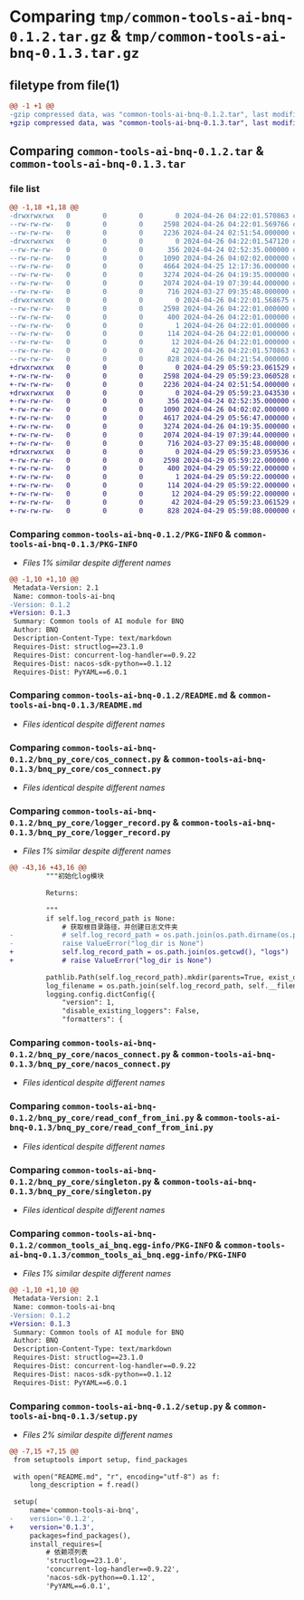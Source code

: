 # Comparing `tmp/common-tools-ai-bnq-0.1.2.tar.gz` & `tmp/common-tools-ai-bnq-0.1.3.tar.gz`

## filetype from file(1)

```diff
@@ -1 +1 @@
-gzip compressed data, was "common-tools-ai-bnq-0.1.2.tar", last modified: Fri Apr 26 04:22:01 2024, max compression
+gzip compressed data, was "common-tools-ai-bnq-0.1.3.tar", last modified: Mon Apr 29 05:59:23 2024, max compression
```

## Comparing `common-tools-ai-bnq-0.1.2.tar` & `common-tools-ai-bnq-0.1.3.tar`

### file list

```diff
@@ -1,18 +1,18 @@
-drwxrwxrwx   0        0        0        0 2024-04-26 04:22:01.570863 common-tools-ai-bnq-0.1.2/
--rw-rw-rw-   0        0        0     2598 2024-04-26 04:22:01.569766 common-tools-ai-bnq-0.1.2/PKG-INFO
--rw-rw-rw-   0        0        0     2236 2024-04-24 02:51:54.000000 common-tools-ai-bnq-0.1.2/README.md
-drwxrwxrwx   0        0        0        0 2024-04-26 04:22:01.547120 common-tools-ai-bnq-0.1.2/bnq_py_core/
--rw-rw-rw-   0        0        0      356 2024-04-24 02:52:35.000000 common-tools-ai-bnq-0.1.2/bnq_py_core/__init__.py
--rw-rw-rw-   0        0        0     1090 2024-04-26 04:02:02.000000 common-tools-ai-bnq-0.1.2/bnq_py_core/cos_connect.py
--rw-rw-rw-   0        0        0     4664 2024-04-25 12:17:36.000000 common-tools-ai-bnq-0.1.2/bnq_py_core/logger_record.py
--rw-rw-rw-   0        0        0     3274 2024-04-26 04:19:35.000000 common-tools-ai-bnq-0.1.2/bnq_py_core/nacos_connect.py
--rw-rw-rw-   0        0        0     2074 2024-04-19 07:39:44.000000 common-tools-ai-bnq-0.1.2/bnq_py_core/read_conf_from_ini.py
--rw-rw-rw-   0        0        0      716 2024-03-27 09:35:48.000000 common-tools-ai-bnq-0.1.2/bnq_py_core/singleton.py
-drwxrwxrwx   0        0        0        0 2024-04-26 04:22:01.568675 common-tools-ai-bnq-0.1.2/common_tools_ai_bnq.egg-info/
--rw-rw-rw-   0        0        0     2598 2024-04-26 04:22:01.000000 common-tools-ai-bnq-0.1.2/common_tools_ai_bnq.egg-info/PKG-INFO
--rw-rw-rw-   0        0        0      400 2024-04-26 04:22:01.000000 common-tools-ai-bnq-0.1.2/common_tools_ai_bnq.egg-info/SOURCES.txt
--rw-rw-rw-   0        0        0        1 2024-04-26 04:22:01.000000 common-tools-ai-bnq-0.1.2/common_tools_ai_bnq.egg-info/dependency_links.txt
--rw-rw-rw-   0        0        0      114 2024-04-26 04:22:01.000000 common-tools-ai-bnq-0.1.2/common_tools_ai_bnq.egg-info/requires.txt
--rw-rw-rw-   0        0        0       12 2024-04-26 04:22:01.000000 common-tools-ai-bnq-0.1.2/common_tools_ai_bnq.egg-info/top_level.txt
--rw-rw-rw-   0        0        0       42 2024-04-26 04:22:01.570863 common-tools-ai-bnq-0.1.2/setup.cfg
--rw-rw-rw-   0        0        0      828 2024-04-26 04:21:54.000000 common-tools-ai-bnq-0.1.2/setup.py
+drwxrwxrwx   0        0        0        0 2024-04-29 05:59:23.061529 common-tools-ai-bnq-0.1.3/
+-rw-rw-rw-   0        0        0     2598 2024-04-29 05:59:23.060528 common-tools-ai-bnq-0.1.3/PKG-INFO
+-rw-rw-rw-   0        0        0     2236 2024-04-24 02:51:54.000000 common-tools-ai-bnq-0.1.3/README.md
+drwxrwxrwx   0        0        0        0 2024-04-29 05:59:23.043530 common-tools-ai-bnq-0.1.3/bnq_py_core/
+-rw-rw-rw-   0        0        0      356 2024-04-24 02:52:35.000000 common-tools-ai-bnq-0.1.3/bnq_py_core/__init__.py
+-rw-rw-rw-   0        0        0     1090 2024-04-26 04:02:02.000000 common-tools-ai-bnq-0.1.3/bnq_py_core/cos_connect.py
+-rw-rw-rw-   0        0        0     4617 2024-04-29 05:56:47.000000 common-tools-ai-bnq-0.1.3/bnq_py_core/logger_record.py
+-rw-rw-rw-   0        0        0     3274 2024-04-26 04:19:35.000000 common-tools-ai-bnq-0.1.3/bnq_py_core/nacos_connect.py
+-rw-rw-rw-   0        0        0     2074 2024-04-19 07:39:44.000000 common-tools-ai-bnq-0.1.3/bnq_py_core/read_conf_from_ini.py
+-rw-rw-rw-   0        0        0      716 2024-03-27 09:35:48.000000 common-tools-ai-bnq-0.1.3/bnq_py_core/singleton.py
+drwxrwxrwx   0        0        0        0 2024-04-29 05:59:23.059536 common-tools-ai-bnq-0.1.3/common_tools_ai_bnq.egg-info/
+-rw-rw-rw-   0        0        0     2598 2024-04-29 05:59:22.000000 common-tools-ai-bnq-0.1.3/common_tools_ai_bnq.egg-info/PKG-INFO
+-rw-rw-rw-   0        0        0      400 2024-04-29 05:59:22.000000 common-tools-ai-bnq-0.1.3/common_tools_ai_bnq.egg-info/SOURCES.txt
+-rw-rw-rw-   0        0        0        1 2024-04-29 05:59:22.000000 common-tools-ai-bnq-0.1.3/common_tools_ai_bnq.egg-info/dependency_links.txt
+-rw-rw-rw-   0        0        0      114 2024-04-29 05:59:22.000000 common-tools-ai-bnq-0.1.3/common_tools_ai_bnq.egg-info/requires.txt
+-rw-rw-rw-   0        0        0       12 2024-04-29 05:59:22.000000 common-tools-ai-bnq-0.1.3/common_tools_ai_bnq.egg-info/top_level.txt
+-rw-rw-rw-   0        0        0       42 2024-04-29 05:59:23.061529 common-tools-ai-bnq-0.1.3/setup.cfg
+-rw-rw-rw-   0        0        0      828 2024-04-29 05:59:08.000000 common-tools-ai-bnq-0.1.3/setup.py
```

### Comparing `common-tools-ai-bnq-0.1.2/PKG-INFO` & `common-tools-ai-bnq-0.1.3/PKG-INFO`

 * *Files 1% similar despite different names*

```diff
@@ -1,10 +1,10 @@
 Metadata-Version: 2.1
 Name: common-tools-ai-bnq
-Version: 0.1.2
+Version: 0.1.3
 Summary: Common tools of AI module for BNQ
 Author: BNQ
 Description-Content-Type: text/markdown
 Requires-Dist: structlog==23.1.0
 Requires-Dist: concurrent-log-handler==0.9.22
 Requires-Dist: nacos-sdk-python==0.1.12
 Requires-Dist: PyYAML==6.0.1
```

### Comparing `common-tools-ai-bnq-0.1.2/README.md` & `common-tools-ai-bnq-0.1.3/README.md`

 * *Files identical despite different names*

### Comparing `common-tools-ai-bnq-0.1.2/bnq_py_core/cos_connect.py` & `common-tools-ai-bnq-0.1.3/bnq_py_core/cos_connect.py`

 * *Files identical despite different names*

### Comparing `common-tools-ai-bnq-0.1.2/bnq_py_core/logger_record.py` & `common-tools-ai-bnq-0.1.3/bnq_py_core/logger_record.py`

 * *Files 1% similar despite different names*

```diff
@@ -43,16 +43,16 @@
         """初始化log模块
 
         Returns:
 
         """
         if self.log_record_path is None:
             # 获取根目录路径，并创建日志文件夹
-            # self.log_record_path = os.path.join(os.path.dirname(os.path.dirname(os.path.abspath(__file__))), "log")
-            raise ValueError("log_dir is None")
+            self.log_record_path = os.path.join(os.getcwd(), "logs")
+            # raise ValueError("log_dir is None")
 
         pathlib.Path(self.log_record_path).mkdir(parents=True, exist_ok=True)
         log_filename = os.path.join(self.log_record_path, self.__filename)
         logging.config.dictConfig({
             "version": 1,
             "disable_existing_loggers": False,
             "formatters": {
```

### Comparing `common-tools-ai-bnq-0.1.2/bnq_py_core/nacos_connect.py` & `common-tools-ai-bnq-0.1.3/bnq_py_core/nacos_connect.py`

 * *Files identical despite different names*

### Comparing `common-tools-ai-bnq-0.1.2/bnq_py_core/read_conf_from_ini.py` & `common-tools-ai-bnq-0.1.3/bnq_py_core/read_conf_from_ini.py`

 * *Files identical despite different names*

### Comparing `common-tools-ai-bnq-0.1.2/bnq_py_core/singleton.py` & `common-tools-ai-bnq-0.1.3/bnq_py_core/singleton.py`

 * *Files identical despite different names*

### Comparing `common-tools-ai-bnq-0.1.2/common_tools_ai_bnq.egg-info/PKG-INFO` & `common-tools-ai-bnq-0.1.3/common_tools_ai_bnq.egg-info/PKG-INFO`

 * *Files 1% similar despite different names*

```diff
@@ -1,10 +1,10 @@
 Metadata-Version: 2.1
 Name: common-tools-ai-bnq
-Version: 0.1.2
+Version: 0.1.3
 Summary: Common tools of AI module for BNQ
 Author: BNQ
 Description-Content-Type: text/markdown
 Requires-Dist: structlog==23.1.0
 Requires-Dist: concurrent-log-handler==0.9.22
 Requires-Dist: nacos-sdk-python==0.1.12
 Requires-Dist: PyYAML==6.0.1
```

### Comparing `common-tools-ai-bnq-0.1.2/setup.py` & `common-tools-ai-bnq-0.1.3/setup.py`

 * *Files 2% similar despite different names*

```diff
@@ -7,15 +7,15 @@
 from setuptools import setup, find_packages
 
 with open("README.md", "r", encoding="utf-8") as f:
     long_description = f.read()
 
 setup(
     name='common-tools-ai-bnq',
-    version='0.1.2',
+    version='0.1.3',
     packages=find_packages(),
     install_requires=[
         # 依赖项列表
         'structlog==23.1.0',
         'concurrent-log-handler==0.9.22',
         'nacos-sdk-python==0.1.12',
         'PyYAML==6.0.1',
```


